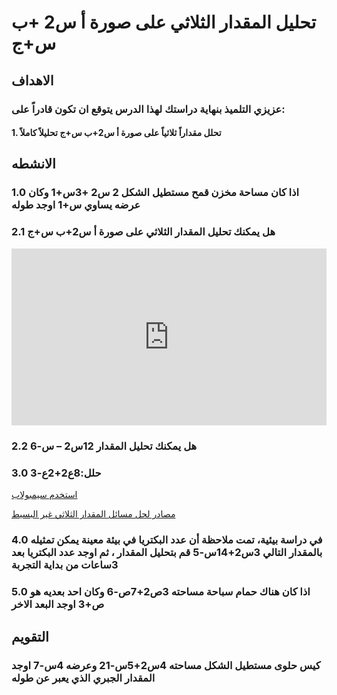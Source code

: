# تحليل المقدار الثلاثي على صورة أ س2 +ب س+ج

## الاهداف

### عزيزي التلميذ بنهاية دراستك لهذا الدرس يتوقع ان تكون قادراً على:

#### 1. تحلل مقداراً ثلاثياً على صورة أ س2+ب س+ج تحليلاً كاملاً

## الانشطه

### 1.0 اذا كان مساحة مخزن قمح مستطيل الشكل 2 س2 +3س+1 وكان عرضه يساوي س+1 اوجد طوله

### 2.1 هل يمكنك تحليل المقدار الثلاثي على صورة أ س2+ب س+ج

<div style="position: relative; padding-bottom: 56.25%; height: 0; overflow: hidden;">
  <iframe style="position: absolute; top: 0; left: 0; width: 100%; height: 100%;" src="https://www.youtube.com/embed/1CRFGhbt3ps" frameborder="0" allow="accelerometer; autoplay; clipboard-write; encrypted-media; gyroscope; picture-in-picture" allowfullscreen></iframe>
</div>

### 2.2 هل يمكنك تحليل المقدار 12س2 – س-6

### 3.0 حلل:8ع2+2ع-3

<a href="https://ar.symbolab.com/" target="_blank">استخدم سيمبولاب</a>

<a href="https://1.bp.blogspot.com/-9x3_oarp9GI/YFx1QpNYEtI/AAAAAAAAB40/p40hEik6FvMogPSGFxg1oOV8Hml_5E8JwCLcBGAsYHQ/s1076/%25D8%25A7%25D9%2585%25D8%25AA%25D8%25AD%25D8%25A7%25D9%2586%2B%25D8%25A7%25D9%2584%25D8%25AF%25D8%25B1%25D8%25B3.png" target="_blank">
مصادر لحل مسائل المقدار الثلاثي غير البسيط</a>

### 4.0 في دراسة بيئية، تمت ملاحظة أن عدد البكتريا في بيئة معينة يمكن تمثيله بالمقدار التالي 3س2+14س-5 قم بتحليل المقدار ، ثم اوجد عدد البكتريا بعد 3ساعات من بداية التجربة

### 5.0 اذا كان هناك حمام سباحة مساحته 3ص2+7ص-6 وكان احد بعديه هو ص+3 اوجد البعد الاخر

## التقويم

### كيس حلوى مستطيل الشكل مساحته 4س2+5س-21 وعرضه 4س-7 اوجد المقدار الجبري الذي يعبر عن طوله
